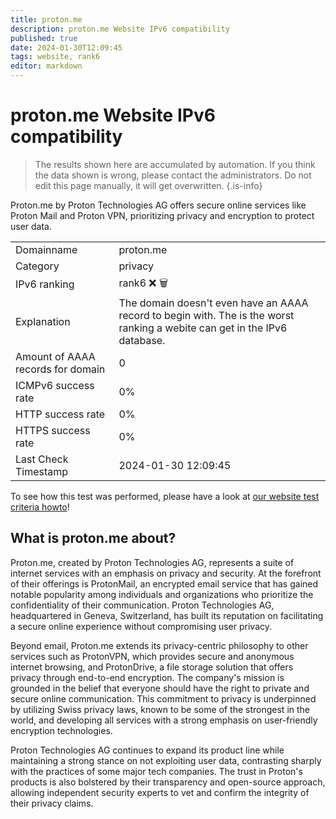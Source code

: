 ```yaml
---
title: proton.me
description: proton.me Website IPv6 compatibility
published: true
date: 2024-01-30T12:09:45
tags: website, rank6
editor: markdown
---
```


# proton.me Website IPv6 compatibility

> The results shown here are accumulated by automation. If you think the data shown is wrong, please contact the administrators. 
> Do not edit this page manually, it will get overwritten.
{.is-info}

Proton.me by Proton Technologies AG offers secure online services like Proton Mail and Proton VPN, prioritizing privacy and encryption to protect user data.


|   |   |
| - | - |
| Domainname | proton.me
| Category | privacy |
| IPv6 ranking | rank6 :x: :wastebasket: |
| Explanation | The domain doesn't even have an AAAA record to begin with. The is the worst ranking a webite can get in the IPv6 database. |
| Amount of AAAA records for domain | 0 |
| ICMPv6 success rate | 0%|
| HTTP success rate | 0% |
| HTTPS success rate | 0% |
| Last Check Timestamp | 2024-01-30 12:09:45 |

To see how this test was performed, please have a look at [our website test criteria howto](/howto/testcriteria/website)!


## What is proton.me about?
Proton.me, created by Proton Technologies AG, represents a suite of internet services with an emphasis on privacy and security. At the forefront of their offerings is ProtonMail, an encrypted email service that has gained notable popularity among individuals and organizations who prioritize the confidentiality of their communication. Proton Technologies AG, headquartered in Geneva, Switzerland, has built its reputation on facilitating a secure online experience without compromising user privacy.

Beyond email, Proton.me extends its privacy-centric philosophy to other services such as ProtonVPN, which provides secure and anonymous internet browsing, and ProtonDrive, a file storage solution that offers privacy through end-to-end encryption. The company's mission is grounded in the belief that everyone should have the right to private and secure online communication. This commitment to privacy is underpinned by utilizing Swiss privacy laws, known to be some of the strongest in the world, and developing all services with a strong emphasis on user-friendly encryption technologies. 

Proton Technologies AG continues to expand its product line while maintaining a strong stance on not exploiting user data, contrasting sharply with the practices of some major tech companies. The trust in Proton's products is also bolstered by their transparency and open-source approach, allowing independent security experts to vet and confirm the integrity of their privacy claims.
